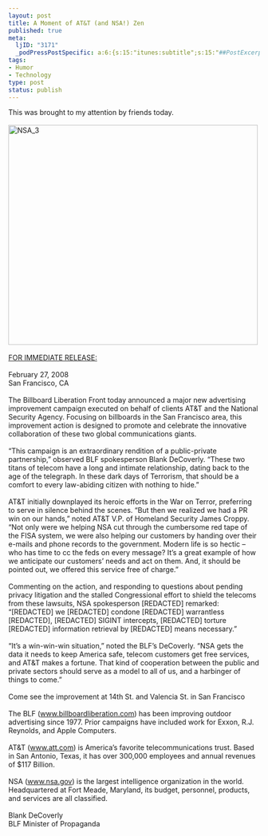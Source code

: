 ```yaml
--- 
layout: post
title: A Moment of AT&T (and NSA!) Zen
published: true
meta: 
  ljID: "3171"
  _podPressPostSpecific: a:6:{s:15:"itunes:subtitle";s:15:"##PostExcerpt##";s:14:"itunes:summary";s:15:"##PostExcerpt##";s:15:"itunes:keywords";s:17:"##WordPressCats##";s:13:"itunes:author";s:10:"##Global##";s:15:"itunes:explicit";s:7:"Default";s:12:"itunes:block";s:7:"Default";}
tags: 
- Humor
- Technology
type: post
status: publish
---
```

This was brought to my attention by friends today.<br><br><a href="http://www.flickr.com/photos/albill/2298305275/" title="NSA_3 on Flickr"><img src="http://farm4.static.flickr.com/3238/2298305275_f26836602f.jpg" alt="NSA_3" height="441" width="500"></a><br><br><a href="http://billboardliberation.com/HQ.html">FOR IMMEDIATE RELEASE:</a><br><br>February 27, 2008<br>San Francisco, CA<br><br>The Billboard Liberation Front today announced a major new advertising improvement campaign executed on behalf of clients AT&amp;T and the National Security Agency. Focusing on billboards in the San Francisco area, this improvement action is designed to promote and celebrate the innovative collaboration of these two global communications giants.<br><br>“This campaign is an extraordinary rendition of a public-private partnership,” observed BLF spokesperson Blank DeCoverly. “These two titans of telecom have a long and intimate relationship, dating back to the age of the telegraph. In these dark days of Terrorism, that should be a comfort to every law-abiding citizen with nothing to hide.”<br><br>AT&amp;T initially downplayed its heroic efforts in the War on Terror, preferring to serve in silence behind the scenes. “But then we realized we had a PR win on our hands,” noted AT&amp;T V.P. of Homeland Security James Croppy. “Not only were we helping NSA cut through the cumbersome red tape of the FISA system, we were also helping our customers by handing over their e-mails and phone records to the government. Modern life is so hectic – who has time to cc the feds on every message? It’s a great example of how we anticipate our customers’ needs and act on them. And, it should be pointed out, we offered this service free of charge.”<br><br>Commenting on the action, and responding to questions about pending privacy litigation and the stalled Congressional effort to shield the telecoms from these lawsuits, NSA spokesperson [REDACTED] remarked: “[REDACTED] we [REDACTED] condone [REDACTED] warrantless [REDACTED], [REDACTED] SIGINT intercepts, [REDACTED] torture [REDACTED] information retrieval by [REDACTED] means necessary.”<br><br>“It’s a win-win-win situation,” noted the BLF’s DeCoverly. “NSA gets the data it needs to keep America safe, telecom customers get free services, and AT&amp;T makes a fortune. That kind of cooperation between the public and private sectors should serve as a model to all of us, and a harbinger of things to come.”<br><br>Come see the improvement at 14th St. and Valencia St. in San Francisco<br><br>The BLF (www.billboardliberation.com) has been improving outdoor advertising since 1977. Prior campaigns have included work for Exxon, R.J. Reynolds, and Apple Computers.<br><br>AT&amp;T (www.att.com) is America’s favorite telecommunications trust. Based in San Antonio, Texas, it has over 300,000 employees and annual revenues of $117 Billion.<br><br>NSA (www.nsa.gov) is the largest intelligence organization in the world. Headquartered at Fort Meade, Maryland, its budget, personnel, products, and services are all classified.<br><br>Blank DeCoverly<br>BLF Minister of Propaganda
			
